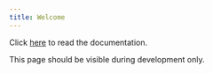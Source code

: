 ```yaml
---
title: Welcome
---
```


Click [here](docs) to read the documentation.

This page should be visible during development only.
